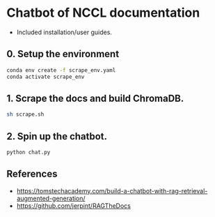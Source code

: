 # Chatbot of NCCL documentation

- Included installation/user guides.

## 0. Setup the environment
```bash
conda env create -f scrape_env.yaml
conda activate scrape_env
```

## 1. Scrape the docs and build ChromaDB.
```bash
sh scrape.sh
```

## 2. Spin up the chatbot.
```bash
python chat.py
```

## References
- https://tomstechacademy.com/build-a-chatbot-with-rag-retrieval-augmented-generation/
- https://github.com/jerpint/RAGTheDocs
